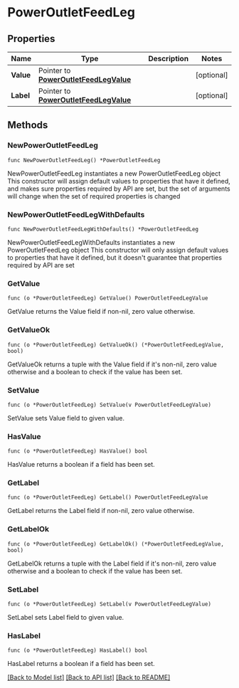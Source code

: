 # PowerOutletFeedLeg

## Properties

Name | Type | Description | Notes
------------ | ------------- | ------------- | -------------
**Value** | Pointer to [**PowerOutletFeedLegValue**](PowerOutletFeedLegValue.md) |  | [optional] 
**Label** | Pointer to [**PowerOutletFeedLegValue**](PowerOutletFeedLegValue.md) |  | [optional] 

## Methods

### NewPowerOutletFeedLeg

`func NewPowerOutletFeedLeg() *PowerOutletFeedLeg`

NewPowerOutletFeedLeg instantiates a new PowerOutletFeedLeg object
This constructor will assign default values to properties that have it defined,
and makes sure properties required by API are set, but the set of arguments
will change when the set of required properties is changed

### NewPowerOutletFeedLegWithDefaults

`func NewPowerOutletFeedLegWithDefaults() *PowerOutletFeedLeg`

NewPowerOutletFeedLegWithDefaults instantiates a new PowerOutletFeedLeg object
This constructor will only assign default values to properties that have it defined,
but it doesn't guarantee that properties required by API are set

### GetValue

`func (o *PowerOutletFeedLeg) GetValue() PowerOutletFeedLegValue`

GetValue returns the Value field if non-nil, zero value otherwise.

### GetValueOk

`func (o *PowerOutletFeedLeg) GetValueOk() (*PowerOutletFeedLegValue, bool)`

GetValueOk returns a tuple with the Value field if it's non-nil, zero value otherwise
and a boolean to check if the value has been set.

### SetValue

`func (o *PowerOutletFeedLeg) SetValue(v PowerOutletFeedLegValue)`

SetValue sets Value field to given value.

### HasValue

`func (o *PowerOutletFeedLeg) HasValue() bool`

HasValue returns a boolean if a field has been set.

### GetLabel

`func (o *PowerOutletFeedLeg) GetLabel() PowerOutletFeedLegValue`

GetLabel returns the Label field if non-nil, zero value otherwise.

### GetLabelOk

`func (o *PowerOutletFeedLeg) GetLabelOk() (*PowerOutletFeedLegValue, bool)`

GetLabelOk returns a tuple with the Label field if it's non-nil, zero value otherwise
and a boolean to check if the value has been set.

### SetLabel

`func (o *PowerOutletFeedLeg) SetLabel(v PowerOutletFeedLegValue)`

SetLabel sets Label field to given value.

### HasLabel

`func (o *PowerOutletFeedLeg) HasLabel() bool`

HasLabel returns a boolean if a field has been set.


[[Back to Model list]](../README.md#documentation-for-models) [[Back to API list]](../README.md#documentation-for-api-endpoints) [[Back to README]](../README.md)



